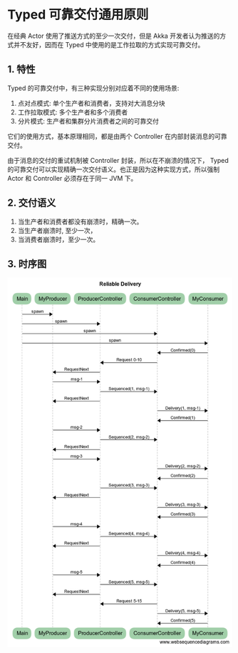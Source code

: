 # Typed 可靠交付通用原则

在经典 Actor 使用了推送方式的至少一次交付，但是 Akka 开发者认为推送的方式并不友好，因而在 Typed 中使用的是工作拉取的方式实现可靠交付。

## 1. 特性

Typed 的可靠交付中，有三种实现分别对应着不同的使用场景:

1. 点对点模式: 单个生产者和消费者，支持对大消息分块
2. 工作拉取模式: 多个生产者和多个消费者
3. 分片模式: 生产者和集群分片消费者之间的可靠交付

它们的使用方式，基本原理相同，都是由两个 Controller 在内部封装消息的可靠交付。

由于消息的交付的重试机制被 Controller 封装，所以在不崩溃的情况下， Typed 的可靠交付可以实现精确一次交付语义。也正是因为这种实现方式，所以强制 Actor 和 Controller 必须存在于同一 JVM 下。

## 2. 交付语义

1. 当生产者和消费者都没有崩溃时，精确一次。
2. 当生产者崩溃时, 至少一次，
3. 当消费者崩溃时，至少一次。

## 3. 时序图

![typed-p2p.png](/img/typed-p2p.png)

